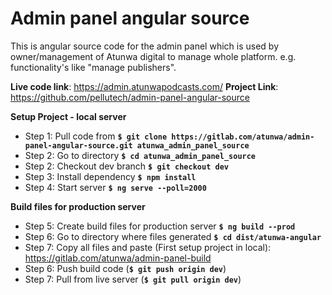 # **Admin panel angular source** #

This is angular source code for the admin panel which is used by owner/management of Atunwa digital to manage whole platform. e.g. functionality's like "manage publishers".

**Live code link**: https://admin.atunwapodcasts.com/
**Project Link**: https://github.com/pellutech/admin-panel-angular-source

**Setup Project - local server**

* Step 1: Pull code from **`$ git clone https://gitlab.com/atunwa/admin-panel-angular-source.git atunwa_admin_panel_source`**
* Step 2: Go to directory **`$ cd atunwa_admin_panel_source`**
* Step 2: Checkout dev branch **`$ git checkout dev`**
* Step 3: Install dependency **`$ npm install`**
* Step 4: Start server **`$ ng serve --poll=2000`**

**Build files for production server**

* Step 5: Create build files for production server **`$ ng build --prod`**
* Step 6: Go to directory where files generated **`$ cd dist/atunwa-angular`**
* Step 7: Copy all files and paste (First setup project in local): https://gitlab.com/atunwa/admin-panel-build
* Step 6: Push build code (**`$ git push origin dev`**)
* Step 7: Pull from live server (**`$ git pull origin dev`**)
